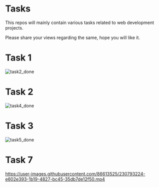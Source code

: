 # Tasks
This repos will mainly contain various tasks related to web development projects.

Please share your views regarding the same, hope you will like it.


# Task 1

![task2_done](https://user-images.githubusercontent.com/86613525/223863178-a500f85d-337b-4e3c-8a50-e3bc83ca2bc5.png)


# Task 2

![task4_done](https://user-images.githubusercontent.com/86613525/226433382-ce7819a1-04c5-4387-9f10-5eb38ef82fc2.png)


# Task 3

![task5_done](https://user-images.githubusercontent.com/86613525/226769406-f04b066b-3e3e-4ff1-b588-95b28694bd9a.png)

 
# Task 7

https://user-images.githubusercontent.com/86613525/230793224-e602e393-1b19-4827-bc45-35db7de12f50.mp4
